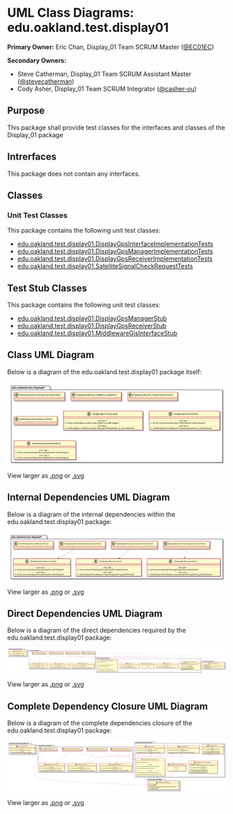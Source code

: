 # UML Class Diagrams: edu.oakland.test.display01

**Primary Owner:** Eric Chan, Display_01 Team SCRUM Master ([@EC01EC](https://github.com/EC01EC/))

**Secondary Owners:**

- Steve Catherman, Display_01 Team SCRUM Assistant Master ([@stevecatherman](https://github.com/stevecatherman/))
- Cody Asher, Display_01 Team SCRUM Integrator ([@casher-ou](https://github.com/casher-ou/))

## Purpose

This package shall provide test classes for the interfaces and classes of the Display_01 package

## Intrerfaces

This package does not contain any interfaces.

## Classes

### Unit Test Classes

This package contains the following unit test classes:

- [edu.oakland.test.display01.DisplayGpsInterfaceImplementationTests](DisplayGpsInterfaceImplementationTests)
- [edu.oakland.test.display01.DisplayGpsManagerImplementationTests](DisplayGpsManagerImplementationTests)
- [edu.oakland.test.display01.DisplayGpsReceiverImplementationTests](DisplayGpsReceiverImplementationTests)
- [edu.oakland.test.display01.SatelliteSignalCheckRequestTests](SatelliteSignalCheckRequestTests)

## Test Stub Classes

This package contains the following unit test classes:

- [edu.oakland.test.display01.DisplayGpsManagerStub](DisplayGpsManagerStub)
- [edu.oakland.test.display01.DisplayGpsReceiverStub](DisplayGpsReceiverStub)
- [edu.oakland.test.display01.MiddlewareGisInterfaceStub](MiddlewareGisInterfaceStub)

## Class UML Diagram

Below is a diagram of the edu.oakland.test.display01 package itself:

![edu.oakland.test.display01](./Display01TestPackage.svg)

View larger as [.png](./Display01TestPackage.png) or [.svg](./Display01TestPackage.svg)

## Internal Dependencies UML Diagram

Below is a diagram of the internal dependencies within the edu.oakland.test.display01 package:

![edu.oakland.test.display01 Internal Dependencies](./Display01TestPackage_InternalDependencies.svg)

View larger as [.png](./Display01TestPackage_InternalDependencies.png) or [.svg](./Display01TestPackage_InternalDependencies.svg)

## Direct Dependencies UML Diagram

Below is a diagram of the direct dependencies required by the edu.oakland.test.display01 package:

![edu.oakland.test.display01 Direct Dependencies](./Display01TestPackage_DirectDependencies.svg)

View larger as [.png](./Display01TestPackage_DirectDependencies.png) or [.svg](./Display01TestPackage_DirectDependencies.svg)

## Complete Dependency Closure UML Diagram

Below is a diagram of the complete dependencies closure of the edu.oakland.test.display01 package:

![edu.oakland.test.display01 Dependency Closure](./Display01TestPackage_Closure.svg)

View larger as [.png](./Display01TestPackage_Closure.png) or [.svg](./Display01TestPackage_Closure.svg)
